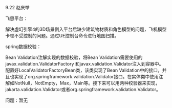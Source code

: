 9.22   赵庆举

飞思平台：

解决虚幻引擎4的3D场景倒入平台后缺少建筑物材质和角色模型的问题，飞机模型卡顿不受控制的问题。通过UE控制台命令进行地图扫描。

spring数据校验：

Bean Validation注解实现的数据校验，将Bean Validation需要使用的javax.validation.ValidatorFactory 和javax.validation.Validator注入到容器中。配置好LocalValidatorFactoryBean类，该类实现了Bean Validation中的接口，并且也实现了org.springframework.validation.Validator接口。在实体类中使用注解如NotNull，NotEmpty，Max，Main等。接下来可以用两种校验器来实现，jakarta.validation.Validator或者org.springframework.validation.Validator。

问题：暂无
